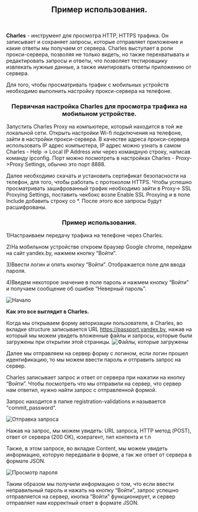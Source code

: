 <div align = "center">
<h2>Пример использования.</h2>
</div>
<br>

**Charles** - инструмент для просмотра HTTP, HTTPS трафика. Он записывает и сохраняет запросы, которые отправляет приложение и какие ответы мы получаем от сервера. Charles выступает в роли прокси-сервера, позволяя не только видеть, но также перехватывать и редактировать запросы и ответы, что позволяет тестировщику извлекать нужные данные, а также имитировать ответы приложению от сервера.

Для того, чтобы просматривать трафик с мобильных устройств необходимо выполнить настройку прокси-сервера на телефоне.

<div align = "center">
<h3>Первичная настройка Charles для просмотра трафика на мобильном устройстве.</h3>
</div>

Запустить Charles Proxy на  компьютере, который находится в той же локальной сети.
Открыть настройки Wi-fi подключения на телефоне, зайти в настройки прокси-сервера. В качестве адреса прокси-сервера использовать IP адрес компьютера, IP адрес можно узнать в самом Charles - Help -> Local IP Address или через командную строку, написав команду ipconfig. Порт можно посмотреть в настройках Charles - Proxy->Proxy Settings, обычно это порт 8888.

Далее необходимо скачать и установить сертификат безопасности на телефон, для того, чтобы работать с протоколом HTTPS.
Чтобы успешно просматривать зашифрованный трафик необходимо зайти в Proxy-> SSL Proxying Settings, поставить чекбокс возле Enable SSL Proxying и в поле Include добавить строку со *. После этого все запросы будут расшифрованы.

<div align = "center">
<h3>Пример использования.</h3>
</div>
 
1)Настраиваем передачу трафика на телефоне через Charles.

2)На мобильном устройстве откроем браузер Google chrome, перейдем на сайт yandex.by, нажмем кнопку “Войти”.

3)Ввести логин и опять кнопку “Войти”.
Отображается поле для ввода пароля.

4)Введем некоторое значение в поле пароль и нажмем кнопку “Войти” и получаем сообщение об ошибке “Неверный пароль”.

![Начало](https://user-images.githubusercontent.com/98359811/181935626-236975b4-a2ca-4c85-97a4-3cf395788007.jpg)

**Как это все выглядит в Charles.**


Когда мы открываем форму авторизации пользователя, в Charles, во вкладке structure записывается URL  https://passport.yandex.by, нажав на который мы можем увидеть вложенные файлы и запросы, которые были загружены при открытии этой страницы.
![Файлы, которые загружены](https://user-images.githubusercontent.com/98359811/181935842-6a608b13-3abe-449c-ac57-d7e9e1221a65.jpg)  

Далее мы отправляем на сервер форму с логином, если логин прошел идентификацию, то мы можем ввести пароль и отправить запрос на сервер.

Charles записывает запрос и ответ от сервера при нажатии на кнопку “Войти”.  Чтобы посмотреть что мы отправили на сервер, что сервер нам ответил, нужно найти запрос  с отправленной формой. 
 
Запрос находится в папке registration-validations и называется “commit_password“.

![Отправка запроса](https://user-images.githubusercontent.com/98359811/181935852-27bc1b21-6c27-4729-85ca-c9c909609200.jpg)

Нажав на запрос, мы можем увидеть: URL запроса, HTTP метод (POST), ответ от сервера (200 OK), юзерагент, тип контента и т.п

Также, в этом запросе, во вкладке Content, мы можем увидеть информацию, которую передавали в форме, а так же ответ от сервера в формате JSON.

![Просмотр пароля](https://user-images.githubusercontent.com/98359811/181935880-1a88ea3c-81e4-47d6-80a2-7d4a60ab5239.jpg)

Таким образом мы получили информацию о том, что если ввести неправильный пароль и нажать на кнопку “Войти”, запрос успешно отправляется на сервер, кнопка “Войти” функционирует, и сервер отправляет нам корректный ответ в формате JSON. 
